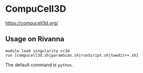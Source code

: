 # CompuCell3D

https://compucell3d.org/

## Usage on Rivanna

```
module load singularity cc3d
run [compucell3d.sh|paramScan.sh|runScript.sh|twedit++.sh]
```

The default command is `python`.
